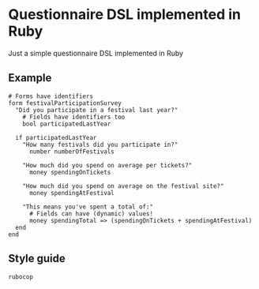 Questionnaire DSL implemented in Ruby
=====================================

Just a simple questionnaire DSL implemented in Ruby

Example
-------

```
# Forms have identifiers
form festivalParticipationSurvey
  "Did you participate in a festival last year?"
    # Fields have identifiers too
    bool participatedLastYear

  if participatedLastYear
    "How many festivals did you participate in?"
      number numberOfFestivals

    "How much did you spend on average per tickets?"
      money spendingOnTickets

    "How much did you spend on average on the festival site?"
      money spendingAtFestival

    "This means you've spent a total of:"
      # Fields can have (dynamic) values!
      money spendingTotal => (spendingOnTickets + spendingAtFestival)
  end
end
```

Style guide
-----------

```ruby
rubocop
```
